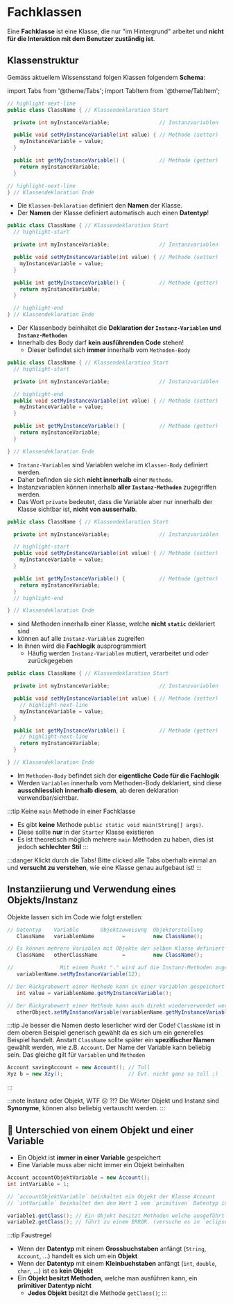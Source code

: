 # Fachklassen

Eine **Fachklasse** ist eine Klasse, die nur "im Hintergrund" arbeitet und **nicht für die Interaktion mit dem Benutzer zuständig ist**.


## Klassenstruktur

Gemäss aktuellem Wissensstand folgen Klassen folgendem **Schema**:

import Tabs from '@theme/Tabs';
import TabItem from '@theme/TabItem';

<Tabs >
<TabItem className="shadow--tl" value="apple" label="Klassen-Deklaration" default>

```java
// highlight-next-line
public class ClassName { // Klassendeklaration Start

  private int myInstanceVariable;                // Instanzvariablen

  public void setMyInstanceVariable(int value) { // Methode (setter)
    myInstanceVariable = value;
  }

  public int getMyInstanceVariable() {           // Methode (getter)
    return myInstanceVariable;
  }

// highlight-next-line
} // Klassendeklaration Ende
```

- Die `Klassen-Deklaration` definiert den **Namen** der Klasse.
- Der **Namen** der Klasse definiert automatisch auch einen **Datentyp**!

</TabItem>
<TabItem className="shadow--tl" value="body" label="Klassen-Body" default>

```java
public class ClassName { // Klassendeklaration Start
  // highlight-start

  private int myInstanceVariable;                // Instanzvariablen

  public void setMyInstanceVariable(int value) { // Methode (setter)
    myInstanceVariable = value;
  }

  public int getMyInstanceVariable() {           // Methode (getter)
    return myInstanceVariable;
  }

  // highlight-end
} // Klassendeklaration Ende
```

- Der Klassenbody beinhaltet die **Deklaration der `Instanz-Variablen` und `Instanz-Methoden`**
- Innerhalb des Body darf **kein ausführenden Code** stehen!
  - Dieser befindet sich **immer** innerhalb vom `Methoden-Body`

</TabItem>
<TabItem className="shadow--tl" value="orange" label="Instanz-Variablen">

```java
public class ClassName { // Klassendeklaration Start
  // highlight-start

  private int myInstanceVariable;                // Instanzvariablen

  // highlight-end
  public void setMyInstanceVariable(int value) { // Methode (setter)
    myInstanceVariable = value;
  }

  public int getMyInstanceVariable() {           // Methode (getter)
    return myInstanceVariable;
  }

} // Klassendeklaration Ende
```

- `Instanz-Variablen` sind Variablen welche im `Klassen-Body` definiert werden. 
- Daher befinden sie sich **nicht innerhalb** einer `Methode`.
- Instanzvariablen können innerhalb **aller `Instanz-Methoden`** zugegriffen werden.
- Das Wort `private` bedeutet, dass die Variable aber nur innerhalb der Klasse sichtbar ist, **nicht von ausserhalb**.

</TabItem>
<TabItem className="shadow--tl" value="banana" label="Instanz-Methoden">

```java
public class ClassName { // Klassendeklaration Start

  private int myInstanceVariable;                // Instanzvariablen

  // highlight-start
  public void setMyInstanceVariable(int value) { // Methode (setter)
    myInstanceVariable = value;
  }

  public int getMyInstanceVariable() {           // Methode (getter)
    return myInstanceVariable;
  }
  // highlight-end

} // Klassendeklaration Ende
```

- sind Methoden innerhalb einer Klasse, welche **nicht `static`** deklariert sind
- können auf alle `Instanz-Variablen` zugreifen
- In ihnen wird die **Fachlogik** ausprogrammiert
  - Häufig werden `Instanz-Variablen` mutiert, verarbeitet und oder zurückgegeben

</TabItem>
<TabItem className="shadow--tl" value="instanzmethodenbody" label="Methoden-Body">

```java
public class ClassName { // Klassendeklaration Start

  private int myInstanceVariable;                // Instanzvariablen

  public void setMyInstanceVariable(int value) { // Methode (setter)
    // highlight-next-line
    myInstanceVariable = value;
  }

  public int getMyInstanceVariable() {           // Methode (getter)
    // highlight-next-line
    return myInstanceVariable;
  }

} // Klassendeklaration Ende
```

- Im `Methoden-Body` befindet sich der **eigentliche Code für die Fachlogik**
- Werden `Variablen` innerhalb vom Methoden-Body deklariert, sind diese **ausschliesslich innerhalb diesem**, ab deren deklaration verwendbar/sichtbar.

</TabItem>
</Tabs>

:::tip Keine `main` Methode in einer Fachklasse
- Es gibt **keine** Methode `public static void main(String[] args)`.
- Diese sollte **nur** in der `Starter` Klasse existieren
- Es ist theoretisch möglich mehrere `main` Methoden zu haben, dies ist jedoch **schlechter Stil**
:::

:::danger Klickt durch die Tabs!
Bitte clicked alle Tabs oberhalb einmal an und **versucht zu verstehen**, wie eine Klasse genau aufgebaut ist!
:::

## Instanziierung und Verwendung eines Objekts/Instanz

Objekte lassen sich im Code wie folgt erstellen:

```java 
// Datentyp    Variable       Objektzuweisung  Objekterstellung
   ClassName   variablenName         =         new ClassName();

// Es können mehrere Variablen mit Objekte der selben Klasse definiert werden
   ClassName   otherClassName        =         new ClassName();

//               Mit einem Punkt "." wird auf die Instanz-Methoden zugegriffen!
   variablenName.setMyInstanceVariable(12); 

// Der Rückgrabewert einer Methode kann in einer Variablen gespeichert werden
   int value = variablenName.getMyInstanceVariable();

// Der Rückgrabewert einer Methode kann auch direkt wiederverwendet werden
   otherObject.setMyInstanceVariable(variablenName.getMyInstanceVariable());
```

:::tip Je besser die Namen desto leserlicher wird der Code!
`ClassName` ist in dem oberen Beispiel generisch gewählt da es sich um ein generelles Beispiel handelt. Anstatt `ClassName` sollte später ein **spezifischer Namen** gewählt werden, wie z.B. `Account`. Der Name der Variable kann beliebig sein. Das gleiche gilt für `Variablen` und `Methoden`

```java
Account savingAccount = new Account(); // Toll
Xyz b = new Xzy();                     // Evt. nicht ganz so toll ;)
```

:::

:::note Instanz oder Objekt, WTF :confused: ?!?
Die Wörter Objekt und Instanz sind **Synonyme**, können also beliebig vertauscht werden.
:::

## 🦸 Unterschied von einem Objekt und einer Variable

- Ein Objekt ist **immer in einer Variable** gespeichert
- Eine Variable muss aber nicht immer ein Objekt beinhalten

```java
Account accountObjektVariable = new Account(); 
int intVariable = 1;                 

// `accountObjektVariable` beinhaltet ein Objekt der Klasse Account
// `intVariable` beinhaltet den den Wert 1 vom `primitiven` Datentyp int

variable1.getClass(); // Ein Objekt besitzt Methoden welche ausgeführt werden können
variable2.getClass(); // führt zu einem ERROR. (versuche es in `eclipse`!)
```

:::tip Faustregel
- Wenn der **Datentyp** mit einem **Grossbuchstaben** anfängt (`String`, `Account`, ...) handelt es sich um ein **Objekt**
- Wenn der **Datentyp** mit einem **Kleinbuchstaben** anfängt (`int`, `double`, `char`, ...) ist es **kein Objekt**
- Ein **Objekt besitzt Methoden**, welche man ausführen kann, ein **primitiver Datentyp nicht**
  - **Jedes Objekt** besitzt die Methode `getClass()`;
:::
